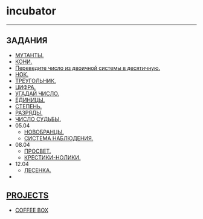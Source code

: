# incubator

<hr>
<h2>ЗАДАНИЯ</h2>
<ul>
        <li><a href="https://github.com/dubikvlad/incubator/blob/main/Base4/1/1.cpp">МУТАНТЫ.</a></li>
        <li><a href="https://github.com/dubikvlad/incubator/blob/main/Base4/1/2.cpp">КОНИ.</a></li>
        <li><a href="https://github.com/dubikvlad/incubator/blob/main/Base4/1/3.cpp">Переведите число из двоичной системы в десятичную.</a></li>
        <li><a href="https://github.com/dubikvlad/incubator/blob/main/Base4/2/1.cpp">НОК.</a></li>
        <li><a href="https://github.com/dubikvlad/incubator/blob/main/Base4/2/2.cpp">ТРЕУГОЛЬНИК.</a></li>
        <li><a href="https://github.com/dubikvlad/incubator/blob/main/Base4/2/3.cpp">ЦИФРА.</a></li>
        <li><a href="https://github.com/dubikvlad/incubator/blob/main/Base4/2/4.cpp">УГАДАЙ ЧИСЛО.</a></li>
        <li><a href="https://github.com/dubikvlad/incubator/blob/main/Base4/3/111111.cpp">ЕДИНИЦЫ.</a></li>
        <li><a href="https://github.com/dubikvlad/incubator/blob/main/Base4/3/pow.cpp">СТЕПЕНЬ.</a></li>
        <li><a href="https://github.com/dubikvlad/incubator/blob/main/Base4/4/discharges(razrjady).cpp">РАЗРЯДЫ.</a></li>
        <li><a href="https://github.com/dubikvlad/incubator/blob/main/Base4/4/fate_number.cpp">ЧИСЛО СУДЬБЫ.</a></li>
    <li> 05.04
        <ul>
            <li><a href="https://github.com/dubikvlad/incubator/blob/main/Base4/5/solders.cpp">НОВОБРАНЦЫ.</a></li>
            <li><a href="https://github.com/dubikvlad/incubator/blob/main/Base4/5/surveillance_system.cpp">СИСТЕМА НАБЛЮДЕНИЯ.</a></li>
        </ul>
    </li>
    <li> 08.04
        <ul>
            <li><a href="https://github.com/dubikvlad/incubator/blob/main/Base4/6/cube.cpp">ПРОСВЕТ.</a></li>
            <li><a href="https://github.com/dubikvlad/incubator/blob/main/Base4/6/game.cpp">КРЕСТИКИ-НОЛИКИ.</a></li>
        </ul>
    </li>
    <li>12.04
        <ul>
           <li><a href="https://github.com/dubikvlad/incubator/tree/main/Base4/7">ЛЕСЕНКА.</li>
        </ul>
    <li>
</ul>
<h2>PROJECTS</h2>
    <ul>
        <li><a href="https://github.com/dubikvlad/incubator/blob/main/Base4/Coffee/CoffeeBox.cpp">COFFEE BOX</li>
    </ul>
